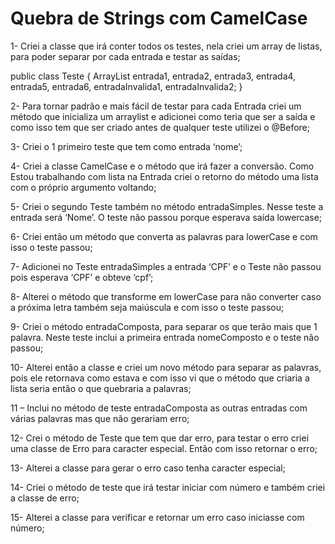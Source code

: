 # Quebra de Strings com CamelCase

1- Criei a classe que irá conter todos os testes, nela criei um array de listas, para poder separar por cada entrada e testar as saídas; 

public class Teste {
	ArrayList<String> entrada1, entrada2, entrada3, entrada4, entrada5, entrada6, 		entradaInvalida1, entradaInvalida2;
}

2- Para tornar padrão e mais fácil de testar para cada Entrada criei um método que inicializa um arraylist e adicionei como teria que ser a saída e como isso tem que ser criado antes de qualquer teste utilizei o @Before;

3- Criei o 1 primeiro teste que tem como entrada ‘nome’;

4- Criei a classe CamelCase e o método que irá fazer a conversão. Como Estou trabalhando com lista na Entrada criei o retorno do método uma lista com o próprio argumento voltando;

5- Criei o segundo Teste também no método entradaSimples. Nesse teste a entrada será ‘Nome’. O teste não passou porque esperava saída lowercase;

6- Criei então um método que converta as palavras para lowerCase e com isso o teste passou;

7- Adicionei no Teste entradaSimples a entrada ‘CPF’ e o Teste não passou pois esperava ‘CPF’ e obteve ‘cpf’;

8- Alterei o método que transforme em lowerCase para não converter caso a próxima letra também seja maiúscula e com isso o teste passou;

9- Criei o método entradaComposta, para separar os que terão mais que 1 palavra. Neste teste inclui a primeira entrada nomeComposto e o teste não passou;

10- Alterei então a classe e criei um novo método para separar as palavras, pois ele retornava como estava e com isso vi que o método que criaria a lista seria então o que quebraria a palavras;

11 – Inclui no método de teste entradaComposta as outras entradas com várias palavras mas que não gerariam erro;

12- Crei o método de Teste que tem que dar erro, para testar o erro criei uma classe de Erro para caracter especial. Então com isso retornar o erro;

13- Alterei a classe para gerar o erro caso tenha caracter especial;

14- Criei o método de teste que irá testar iniciar com número e também criei a classe de erro;

15- Alterei a classe para verificar e retornar um erro caso iniciasse com número;

